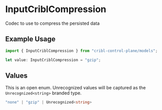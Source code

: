 # InputCriblCompression

Codec to use to compress the persisted data

## Example Usage

```typescript
import { InputCriblCompression } from "cribl-control-plane/models";

let value: InputCriblCompression = "gzip";
```

## Values

This is an open enum. Unrecognized values will be captured as the `Unrecognized<string>` branded type.

```typescript
"none" | "gzip" | Unrecognized<string>
```